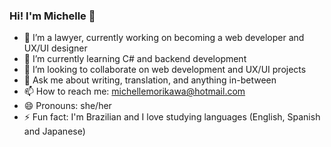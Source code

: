 ### Hi! I'm Michelle 🌸


- 🔭 I’m a lawyer, currently working on becoming a web developer and UX/UI designer
- 🌱 I’m currently learning C# and backend development 
- 👯 I’m looking to collaborate on web development and UX/UI projects
- 💬 Ask me about writing, translation, and anything in-between 
- 📫 How to reach me: michellemorikawa@hotmail.com
- 😄 Pronouns: she/her
- ⚡ Fun fact: I'm Brazilian and I love studying languages (English, Spanish and Japanese)
